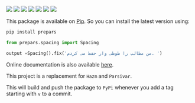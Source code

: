 
![](https://img.shields.io/github/workflow/status/pam-lab/prepars/CodeQL?label=CodeQL)
![](https://img.shields.io/github/workflow/status/pam-lab/prepars/Upload%20Python%20Package?label=Publish%20to%20PyPI)
![](https://img.shields.io/github/workflow/status/pam-lab/prepars/Python%20Automatic%20Tests?label=Python%20Automatic%20Tests)
![](https://img.shields.io/github/issues/pam-lab/PrePars)
![](	https://img.shields.io/github/stars/pam-lab/PrePars)
![](https://img.shields.io/github/license/pam-lab/PrePars)
![](https://img.shields.io/pypi/pyversions/prepars)

This package is available on [Pip](https://pypi.org/project/prepars/). So you can install the latest version using:
```bash
pip install prepars
```

```python
from prepars.spacing import Spacing

output =Spacing().fix('من مطالب را طوطی وار حفظ می کردم. ')
```

Online documentation is also available [here](https://prepars.readthedocs.io/en/latest/).

This project is a replacement for `Hazm` and `Parsivar`. 

This will build and push the package to `PyPi` whenever you add a tag starting with `v` to a commit. 
